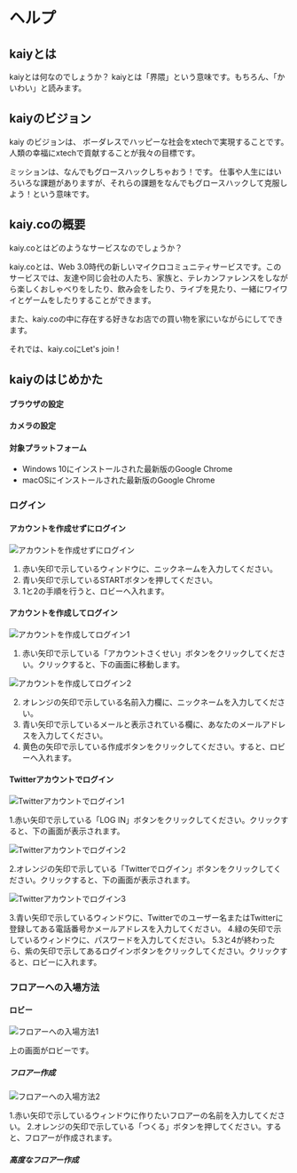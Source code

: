 # ヘルプ

## kaiyとは
kaiyとは何なのでしょうか？
kaiyとは「界隈」という意味です。もちろん、「かいわい」と読みます。

## kaiyのビジョン
kaiy のビジョンは、
ボーダレスでハッピーな社会をxtechで実現することです。
人類の幸福にxtechで貢献することが我々の目標です。

ミッションは、なんでもグロースハックしちゃおう！です。
仕事や人生にはいろいろな課題がありますが、それらの課題をなんでもグロースハックして克服しよう！という意味です。

## kaiy.coの概要
kaiy.coとはどのようなサービスなのでしょうか？

kaiy.coとは、Web 3.0時代の新しいマイクロコミュニティサービスです。このサービスでは、友達や同じ会社の人たち、家族と、テレカンファレンスをしながら楽しくおしゃべりをしたり、飲み会をしたり、ライブを見たり、一緒にワイワイとゲームをしたりすることができます。

また、kaiy.coの中に存在する好きなお店での買い物を家にいながらにしてできます。

それでは、kaiy.coにLet's join !

## kaiyのはじめかた
#### ブラウザの設定

#### カメラの設定

#### 対象プラットフォーム
- Windows 10にインストールされた最新版のGoogle Chrome
- macOSにインストールされた最新版のGoogle Chrome

### ログイン
#### アカウントを作成せずにログイン
![アカウントを作成せずにログイン](../../.vuepress/public/login-without-creating-an-account.png)

1. 赤い矢印で示しているウィンドウに、ニックネームを入力してください。
2. 青い矢印で示しているSTARTボタンを押してください。
3. 1と2の手順を行うと、ロビーへ入れます。

#### アカウントを作成してログイン
![アカウントを作成してログイン1](../../.vuepress/public/create-an-account-and-login-1.png)

1. 赤い矢印で示している「アカウントさくせい」ボタンをクリックしてください。クリックすると、下の画面に移動します。

![アカウントを作成してログイン2](../../.vuepress/public/create-an-account-and-login-2.png)

2. オレンジの矢印で示している名前入力欄に、ニックネームを入力してください。
3. 青い矢印で示しているメールと表示されている欄に、あなたのメールアドレスを入力してください。
4. 黄色の矢印で示している作成ボタンをクリックしてください。すると、ロビーへ入れます。

#### Twitterアカウントでログイン
![Twitterアカウントでログイン1](../../.vuepress/public/login-with-twitter-account-1.png)

1.赤い矢印で示している「LOG IN」ボタンをクリックしてください。クリックすると、下の画面が表示されます。

![Twitterアカウントでログイン2](../../.vuepress/public/create-an-account-and-login-2.png)

2.オレンジの矢印で示している「Twitterでログイン」ボタンをクリックしてください。クリックすると、下の画面が表示されます。

![Twitterアカウントでログイン3](../../.vuepress/public/login-with-twitter-account-3.png)

3.青い矢印で示しているウィンドウに、Twitterでのユーザー名またはTwitterに登録してある電話番号かメールアドレスを入力してください。
4.緑の矢印で示しているウィンドウに、パスワードを入力してください。
5.3と4が終わったら、紫の矢印で示してあるログインボタンをクリックしてください。クリックすると、ロビーに入れます。

### フロアーへの入場方法
#### ロビー
![フロアーへの入場方法1](../../.vuepress/public/how-to-enter-the-floor-1.png)

上の画面がロビーです。

##### フロアー作成
![フロアーへの入場方法2](../../.vuepress/public/how-to-enter-the-floor-2.png)

1.赤い矢印で示しているウィンドウに作りたいフロアーの名前を入力してください。
2.オレンジの矢印で示している「つくる」ボタンを押してください。すると、フロアーが作成されます。

##### 高度なフロアー作成

